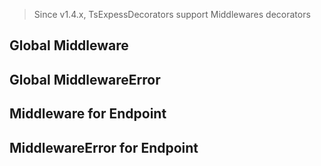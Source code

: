 > Since v1.4.x, TsExpessDecorators support Middlewares decorators

## Global Middleware

## Global MiddlewareError

## Middleware for Endpoint

## MiddlewareError for Endpoint